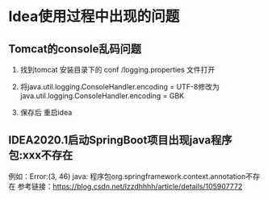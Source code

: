 # Idea使用过程中出现的问题

## Tomcat的console乱码问题

1. 找到tomcat 安装目录下的 conf /logging.properties 文件打开

2. 将java.util.logging.ConsoleHandler.encoding = UTF-8修改为java.util.logging.ConsoleHandler.encoding = GBK

3. 保存后 重启idea

## IDEA2020.1启动SpringBoot项目出现java程序包:xxx不存在


例如：Error:(3, 46) java: 程序包org.springframework.context.annotation不存在
参考链接：https://blog.csdn.net/lzzdhhhh/article/details/105907772
